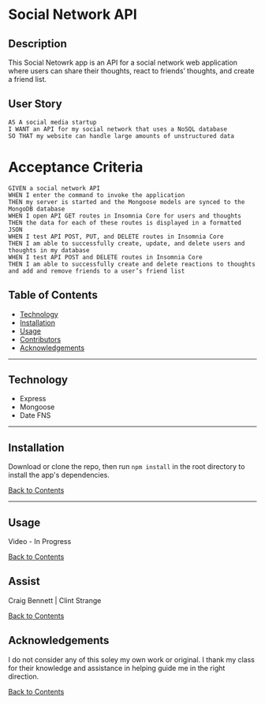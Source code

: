 # Social Network API

## Description

This Social Netowrk app is an API for a social network web application where users can share their thoughts, react to friends’ thoughts, and create a friend list.

## User Story

```
AS A social media startup
I WANT an API for my social network that uses a NoSQL database
SO THAT my website can handle large amounts of unstructured data
```

# Acceptance Criteria

```
GIVEN a social network API
WHEN I enter the command to invoke the application
THEN my server is started and the Mongoose models are synced to the MongoDB database
WHEN I open API GET routes in Insomnia Core for users and thoughts
THEN the data for each of these routes is displayed in a formatted JSON
WHEN I test API POST, PUT, and DELETE routes in Insomnia Core
THEN I am able to successfully create, update, and delete users and thoughts in my database
WHEN I test API POST and DELETE routes in Insomnia Core
THEN I am able to successfully create and delete reactions to thoughts and add and remove friends to a user’s friend list
```

## Table of Contents

- [Technology](#technology)
- [Installation](#installation)
- [Usage](#usage)
- [Contributors](#contributors)
- [Acknowledgements](#acknowledgements)

---

## Technology

- Express
- Mongoose
- Date FNS 

---

## Installation

Download or clone the repo, then run `npm install` in the root directory to install the app's dependencies.

[Back to Contents](#table-of-contents)

---

## Usage

Video - In Progress

[Back to Contents](#table-of-contents)

## Assist

Craig Bennett | Clint Strange

[Back to Contents](#table-of-contents)

## Acknowledgements

I do not consider any of this soley my own work or original. I thank my class for their knowledge and assistance in helping guide me in the right direction.

[Back to Contents](#table-of-contents)
